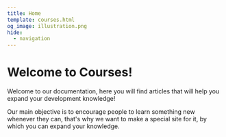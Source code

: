 ```yaml
---
title: Home
template: courses.html
og_image: illustration.png
hide:
  - navigation
---
```


# Welcome to Courses!

Welcome to our documentation, here you will find articles that will help you expand your development knowledge!

Our main objective is to encourage people to learn something new whenever they can, that's why we want to make a special site for it, by which you can expand your knowledge.
